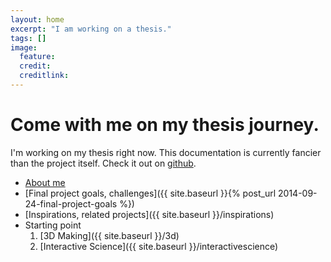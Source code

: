```yaml
---
layout: home
excerpt: "I am working on a thesis."
tags: []
image:
  feature: 
  credit: 
  creditlink: 
---
```


# Come with me on my thesis journey.

I'm working on my thesis right now. This documentation is currently fancier than the project itself. Check it out on [github](http://github.com/paulate/CIIDthesis).

  
-  [About me](http://ciid.dk/education/people/students-2014/paula-te/)
-  [Final project goals, challenges]({{ site.baseurl }}{% post_url 2014-09-24-final-project-goals %})
-  [Inspirations, related projects]({{ site.baseurl }}/inspirations)
-  Starting point
    1. [3D Making]({{ site.baseurl }}/3d)
    2. [Interactive Science]({{ site.baseurl }}/interactivescience)

<br>
<br>